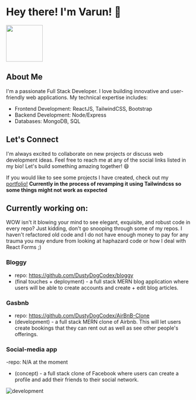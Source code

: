 # Hey there! I'm Varun! 👋

<img src="https://tenor.com/view/xero-code-code-xer0-code_xer0-code-xero-gif-24040429.gif" width="100" height="100" />

## About Me
I'm a passionate Full Stack Developer. I love building innovative and user-friendly web applications. My technical expertise includes:

- Frontend Development: ReactJS, TailwindCSS, Bootstrap
- Backend Development: Node/Express
- Databases: MongoDB, SQL

## Let's Connect

I'm always excited to collaborate on new projects or discuss web development ideas. Feel free to reach me at any of the social links listed in my bio!
Let's build something amazing together! 😄

If you would like to see some projects I have created, check out my <a href='https://dustydogcodex.github.io/personal-portfolio/'>portfolio!</a> **Currently in the process of revamping it using Tailwindcss so some things might not work as expected**

## Currently working on:
WOW isn't it blowing your mind to see elegant, exquisite, and robust code in every repo? Just kidding, don't go snooping through some of my repos. 
I haven't refactored old code and I do not have enough money to pay for any trauma you may endure from looking at haphazard code or how I deal with React Forms ;)

### Bloggy 
  - repo: https://github.com/DustyDogCodex/bloggy
  - (final touches + deployment) - a full stack MERN blog application where users will be able to create accounts and create + edit blog articles.
### Gasbnb 
  - repo: https://github.com/DustyDogCodex/AirBnB-Clone
  - (development) - a full stack MERN clone of Airbnb. This will let users create bookings that they can rent out as well as see other people's offerings.
### Social-media app 
  -repo: N/A at the moment
  - (concept) - a full stack clone of Facebook where users can create a profile and add their friends to their social network.

![development](https://tenor.com/view/coding-programming-pink-panther-when-you-delete-a-block-of-code-that-you-though-was-useless-gif-17338075.gif)

<!--
**DustyDogCodex/DustyDogCodex** is a ✨ _special_ ✨ repository because its `README.md` (this file) appears on your GitHub profile.

Here are some ideas to get you started:

- 🔭 I’m currently working on ...
- 🌱 I’m currently learning ...
- 👯 I’m looking to collaborate on ...
- 🤔 I’m looking for help with ...
- 💬 Ask me about ...
- 📫 How to reach me: ...
- 😄 Pronouns: ...
- ⚡ Fun fact: ...
-->
